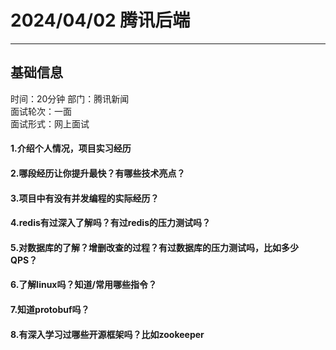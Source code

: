 # 2024/04/02 腾讯后端
---

## 基础信息
时间：20分钟 
部门：腾讯新闻  
面试轮次：一面   
面试形式：网上面试  

#### 1.介绍个人情况，项目实习经历

#### 2.哪段经历让你提升最快？有哪些技术亮点？

#### 3.项目中有没有并发编程的实际经历？

#### 4.redis有过深入了解吗？有过redis的压力测试吗？

#### 5.对数据库的了解？增删改查的过程？有过数据库的压力测试吗，比如多少QPS？

#### 6.了解linux吗？知道/常用哪些指令？

#### 7.知道protobuf吗？

#### 8.有深入学习过哪些开源框架吗？比如zookeeper